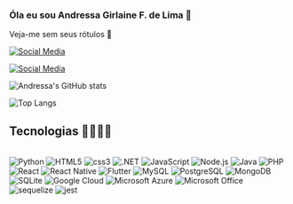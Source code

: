 ### Óla eu sou Andressa Girlaine F. de Lima 👋
Veja-me sem seus rótulos 💜

[![Social Media](https://img.shields.io/badge/Instagram-E4405F?style=for-the-badge&logo=instagram&logoColor=white)](https://www.instagram.com/andressalima_90/?igsh=bWlneDFwcGc4ZG12)

[![Social Media](https://img.shields.io/badge/LinkedIn-0077B5?style=for-the-badge&logo=linkedin&logoColor=white)](https://www.linkedin.com/in/andressa-lima-88b658185?utm_source=share&utm_campaign=share_via&utm_content=profile&utm_medium=android_app)

![Andressa's GitHub stats](https://github-readme-stats.vercel.app/api?username=andressa-girlaine&show_icons=true&theme=radical)

![Top Langs](https://github-readme-stats.vercel.app/api/top-langs/?username=andressa-girlaine&langs_count=8)

## Tecnologias 🚀👩🏽‍💻

<div styLe = "display: inline_block">
  <br>
  <img aling = "center" alt = "Python" src="https://img.shields.io/badge/Python-3776AB?style=for-the-badge&logo=python&logoColor=white"/>
  <img aling = "center" alt = "HTML5" src="https://img.shields.io/badge/HTML5-E34F26?style=for-the-badge&logo=html5&logoColor=white"/>
  <img aling = "center" alt = "css3" src="https://img.shields.io/badge/CSS3-1572B6?style=for-the-badge&logo=css3&logoColor=white"/>
  <img aling = "center" alt = ".NET" src="https://img.shields.io/badge/.NET-5C2D91?style=for-the-badge&logo=.net&logoColor=white"/>
  <img aling = "center" alt = "JavaScript" src="https://img.shields.io/badge/JavaScript-F7DF1E?style=for-the-badge&logo=javascript&logoColor=black"/>
  <img aling = "center" alt = "Node.js" src="https://img.shields.io/badge/Node.js-43853D?style=for-the-badge&logo=node.js&logoColor=white"/>
  <img aling = "center" alt = "Java" src="https://img.shields.io/badge/Java-ED8B00?style=for-the-badge&logo=openjdk&logoColor=white"/>
  <img aling = "center" alt = "PHP" src="https://img.shields.io/badge/PHP-777BB4?style=for-the-badge&logo=php&logoColor=white"/>
  <img aling = "center" alt = "React" src="https://img.shields.io/badge/React-20232A?style=for-the-badge&logo=react&logoColor=61DAFB"/>
  <img aling = "center" alt = "React Native" src="https://img.shields.io/badge/React_Native-20232A?style=for-the-badge&logo=react&logoColor=61DAFB"/>
  <img aling = "center" alt = "Flutter" src="https://img.shields.io/badge/Flutter-02569B?style=for-the-badge&logo=flutter&logoColor=white"/>
  <img aling = "center" alt = "MySQL" src="https://img.shields.io/badge/MySQL-00000F?style=for-the-badge&logo=mysql&logoColor=white"/>
  <img aling = "center" alt = "PostgreSQL" src="https://img.shields.io/badge/PostgreSQL-316192?style=for-the-badge&logo=postgresql&logoColor=white"/>
  <img aling = "center" alt = "MongoDB" src="https://img.shields.io/badge/MongoDB-4EA94B?style=for-the-badge&logo=mongodb&logoColor=white"/>
   <img aling = "center" alt = "SQLite" src="https://img.shields.io/badge/SQLite-07405E?style=for-the-badge&logo=sqlite&logoColor=white"/>
   <img aling = "center" alt = "Google Cloud" src="https://img.shields.io/badge/Google_Cloud-4285F4?style=for-the-badge&logo=google-cloud&logoColor=white"/>
   <img aling = "center" alt = "Microsoft Azure" src="https://img.shields.io/badge/Microsoft_Azure-0089D6?style=for-the-badge&logo=microsoft-azure&logoColor=white"/>
   <img aling = "center" alt = "Microsoft Office" src="https://img.shields.io/badge/Microsoft_Office-D83B01?style=for-the-badge&logo=microsoft-office&logoColor=white"/>
   <img aling = "center" alt = "sequelize" src="https://img.shields.io/badge/sequelize-323330?style=for-the-badge&logo=sequelize&logoColor=blue"/>
  <img aling = "center" alt = "jest" src="https://img.shields.io/badge/Jest-323330?style=for-the-badge&logo=Jest&logoColor=white"/>
</div>


